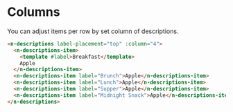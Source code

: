 # Columns

You can adjust items per row by set column of descriptions.

```html
<n-descriptions label-placement="top" :column="4">
  <n-descriptions-item>
    <template #label>Breakfast</template>
    Apple
  </n-descriptions-item>
  <n-descriptions-item label="Brunch">Apple</n-descriptions-item>
  <n-descriptions-item label="Lunch">Apple</n-descriptions-item>
  <n-descriptions-item label="Supper">Apple</n-descriptions-item>
  <n-descriptions-item label="Midnight Snack">Apple</n-descriptions-item>
</n-descriptions>
```
